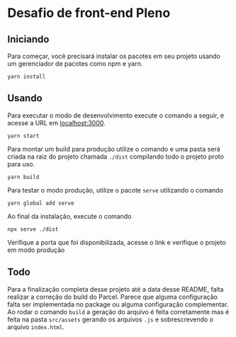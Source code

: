 # Desafio de front-end Pleno

## Iniciando

Para começar, você precisará instalar os pacotes em seu projeto usando um gerenciador de pacotes como npm e yarn.

```
yarn install
```

## Usando

Para executar o modo de desenvolvimento execute o comando a seguir, e acesse a URL em [localhost:3000](http://localhost:3000).

```
yarn start
```

Para montar um build para produção utilize o comando e uma pasta será criada na raiz do projeto chamada `./dist` compilando todo o projeto proto para uso.

```
yarn build
```

Para testar o modo produção, utilize o pacote `serve` utilizando o comando

```
yarn global add serve
```

Ao final da instalação, execute o comando

```
npx serve ./dist
```

Verifique a porta que foi disponibilizada, acesse o link e verifique o projeto em modo produção

## Todo

Para a finalização completa desse projeto até a data desse README, falta realizar a correção do build do Parcel. Parece que alguma configuração falta ser implementada no package ou alguma configuração complementar. Ao rodar o comando `build` a geração do arquivo é feita corretamente mas é feita na pasta `src/assets` gerando os arquivos `.js` e sobrescrevendo o arquivo `index.html`.